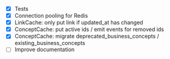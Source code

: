  - [x] Tests
 - [x] Connection pooling for Redis
 - [x] LinkCache: only put link if updated_at has changed
 - [x] ConceptCache: put active ids / emit events for removed ids
 - [x] ConceptCache: migrate deprecated_business_concepts / existing_business_concepts
 - [ ] Improve documentation
